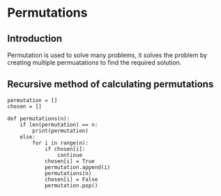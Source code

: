 # Permutations

## Introduction
Permutation is used to solve many problems, it solves the problem by creating multiple permuatations to find the required solution.

## Recursive method of calculating permutations
```
permutation = []
chosen = []

def permutations(n):
    if len(permutation) == n:
        print(permutation)
    else:
        for i in range(n):
            if chosen[i]:
                continue
            chosen[i] = True
            permutation.append(i)
            permutations(n)
            chosen[i] = False
            permutation.pop()
            
```
